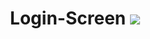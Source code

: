 <div align="center">
  <h1> Login-Screen
  <img src="https://user-images.githubusercontent.com/71889483/153485693-dcb8d028-d09f-440a-89d6-75f914687363.png"
</div>
